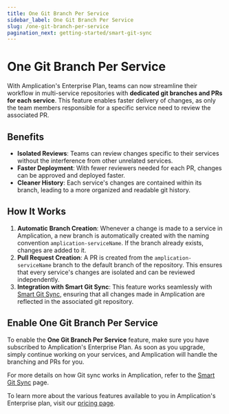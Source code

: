 ```yaml
---
title: One Git Branch Per Service
sidebar_label: One Git Branch Per Service
slug: /one-git-branch-per-service
pagination_next: getting-started/smart-git-sync
---
```


# One Git Branch Per Service

With Amplication's Enterprise Plan, teams can now streamline their workflow in multi-service repositories with **dedicated git branches and PRs for each service**.
This feature enables faster delivery of changes, as only the team members responsible for a specific service need to review the associated PR.

## Benefits

- **Isolated Reviews**: Teams can review changes specific to their services without the interference from other unrelated services.
- **Faster Deployment**: With fewer reviewers needed for each PR, changes can be approved and deployed faster.
- **Cleaner History**: Each service's changes are contained within its branch, leading to a more organized and readable git history.

## How It Works

1. **Automatic Branch Creation**: Whenever a change is made to a service in Amplication, a new branch is automatically created with the naming convention `amplication-serviceName`. If the branch already exists, changes are added to it.
2. **Pull Request Creation**: A PR is created from the `amplication-serviceName` branch to the default branch of the repository. This ensures that every service's changes are isolated and can be reviewed independently.
3. **Integration with Smart Git Sync**: This feature works seamlessly with [Smart Git Sync](/sync-with-github/), ensuring that all changes made in Amplication are reflected in the associated git repository.

## Enable One Git Branch Per Service

To enable the **One Git Branch Per Service** feature, make sure you have subscribed to Amplication's Enterprise Plan.
As soon as you upgrade, simply continue working on your services, and Amplication will handle the branching and PRs for you.

For more details on how Git sync works in Amplication, refer to the [Smart Git Sync](/sync-with-github/) page.

To learn more about the various features available to you in Amplication's Enterprise plan, visit our [pricing page](https://amplication.com/pricing).
